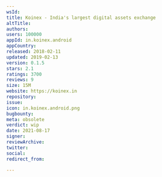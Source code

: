 ```yaml
---
wsId: 
title: Koinex - India's largest digital assets exchange
altTitle: 
authors: 
users: 100000
appId: in.koinex.android
appCountry: 
released: 2018-02-11
updated: 2019-02-13
version: 0.1.5
stars: 2.1
ratings: 3700
reviews: 9
size: 15M
website: https://koinex.in
repository: 
issue: 
icon: in.koinex.android.png
bugbounty: 
meta: obsolete
verdict: wip
date: 2021-08-17
signer: 
reviewArchive: 
twitter: 
social: 
redirect_from: 

---
```


